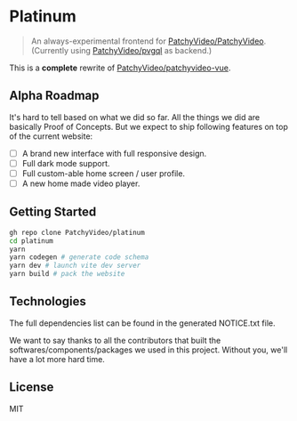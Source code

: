 # Platinum

> An always-experimental frontend for [PatchyVideo/PatchyVideo](https://github.com/PatchyVideo/PatchyVideo).
> (Currently using [PatchyVideo/pvgql](https://github.com/PatchyVideo/pvgql) as backend.)

This is a **complete** rewrite of [PatchyVideo/patchyvideo-vue](https://github.com/PatchyVideo/patchyvideo-vue).

## Alpha Roadmap

It's hard to tell based on what we did so far. All the things we did are basically Proof of Concepts.
But we expect to ship following features on top of the current website:

- [ ] A brand new interface with full responsive design.
- [ ] Full dark mode support.
- [ ] Full custom-able home screen / user profile.
- [ ] A new home made video player.

## Getting Started

```bash
gh repo clone PatchyVideo/platinum
cd platinum
yarn
yarn codegen # generate code schema
yarn dev # launch vite dev server
yarn build # pack the website
```

## Technologies

The full dependencies list can be found in the generated NOTICE.txt file.

We want to say thanks to all the contributors that built the softwares/components/packages we used in this project. Without you, we'll have a lot more hard time.

## License

MIT
